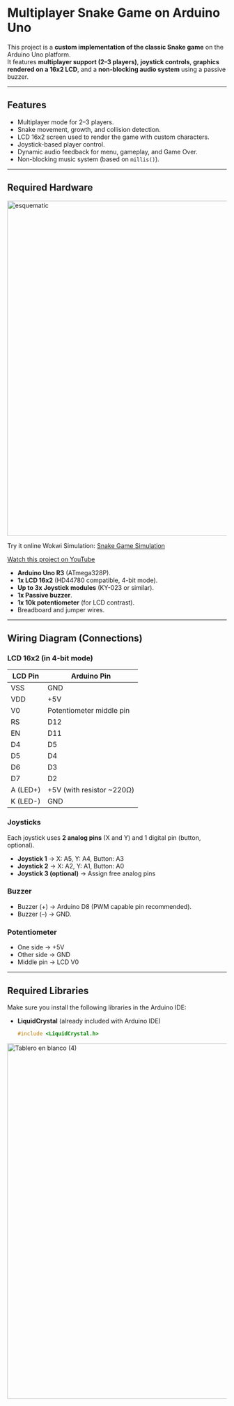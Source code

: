 # Multiplayer Snake Game on Arduino Uno

This project is a **custom implementation of the classic Snake game** on the Arduino Uno platform.  
It features **multiplayer support (2–3 players)**, **joystick controls**, **graphics rendered on a 16x2 LCD**, and a **non-blocking audio system** using a passive buzzer.  

---

## Features
- Multiplayer mode for 2–3 players.
- Snake movement, growth, and collision detection.
- LCD 16x2 screen used to render the game with custom characters.
- Joystick-based player control.
- Dynamic audio feedback for menu, gameplay, and Game Over.
- Non-blocking music system (based on `millis()`).

---

## Required Hardware

<img width="715" height="768" alt="esquematic" src="https://github.com/user-attachments/assets/cb20ac5a-8ab0-4ad0-a0a5-9487bb7a22bb" />

Try it online Wokwi Simulation: [Snake Game Simulation](https://wokwi.com/projects/442588059647901697)

[Watch this project on YouTube]([https://www.youtube.com/watch?v=XXXXXXXXXXX](https://www.youtube.com/watch?v=7ybJCi5B7xE))

- **Arduino Uno R3** (ATmega328P).
- **1x LCD 16x2** (HD44780 compatible, 4-bit mode).
- **Up to 3x Joystick modules** (KY-023 or similar).
- **1x Passive buzzer**.
- **1x 10k potentiometer** (for LCD contrast).
- Breadboard and jumper wires.

---

## Wiring Diagram (Connections)

### LCD 16x2 (in 4-bit mode)
| LCD Pin | Arduino Pin |
|---------|-------------|
| VSS     | GND         |
| VDD     | +5V         |
| V0      | Potentiometer middle pin |
| RS      | D12         |
| EN      | D11         |
| D4      | D5          |
| D5      | D4          |
| D6      | D3          |
| D7      | D2          |
| A (LED+) | +5V (with resistor ~220Ω) |
| K (LED-) | GND         |

### Joysticks
Each joystick uses **2 analog pins** (X and Y) and 1 digital pin (button, optional).

- **Joystick 1** → X: A5, Y: A4, Button: A3  
- **Joystick 2** → X: A2, Y: A1, Button: A0  
- **Joystick 3 (optional)** → Assign free analog pins  

### Buzzer
- Buzzer (+) → Arduino D8 (PWM capable pin recommended).  
- Buzzer (–) → GND.  

### Potentiometer
- One side → +5V  
- Other side → GND  
- Middle pin → LCD V0  

---

## Required Libraries
Make sure you install the following libraries in the Arduino IDE:  

- **LiquidCrystal** (already included with Arduino IDE)  
  ```cpp
  #include <LiquidCrystal.h>
<img width="1757" height="815" alt="Tablero en blanco (4)" src="https://github.com/user-attachments/assets/02ba82cb-56de-4ebf-9204-7636c9a17807" />


  
